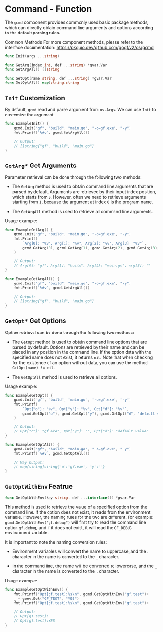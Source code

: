 # Command - Function

The `gcmd` component provides commonly used basic package methods, which can directly obtain command line arguments and options according to the default parsing rules.

Common Methods
For more component methods, please refer to the interface documentation: <https://pkg.go.dev/github.com/gogf/v2/os/gcmd>

```go
func Init(args ...string)

func GetArg(index int, def ...string) *gvar.Var
func GetArgAll() []string

func GetOpt(name string, def ...string) *gvar.Var
func GetOptAll() map[string]string
```

## `Init` Customization

By default, `gcmd` read and parse argument from `os.Args`. We can use `Init` to customize the argument.

```go
func ExampleInit() {
    gcmd.Init("gf", "build", "main.go", "-o=gf.exe", "-y")
    fmt.Printf(`%#v`, gcmd.GetArgAll())

    // Output:
    // []string{"gf", "build", "main.go"}
}
```

## `GetArg*` Get Arguments

Parameter retrieval can be done through the following two methods:

- The `GetArg` method is used to obtain command line arguments that are parsed by default. Arguments are retrieved by their input index position, which starts from `0`. However, often we need to retrieve arguments starting from `1`, because the argument at index `0` is the program name.

- The `GetArgAll` method is used to retrieve all command line arguments.

Usage example:

```go
func ExampleGetArg() {
    gcmd.Init("gf", "build", "main.go", "-o=gf.exe", "-y")
    fmt.Printf(
        `Arg[0]: "%v", Arg[1]: "%v", Arg[2]: "%v", Arg[3]: "%v"`,
        gcmd.GetArg(0), gcmd.GetArg(1), gcmd.GetArg(2), gcmd.GetArg(3),
    )

    // Output:
    // Arg[0]: "gf", Arg[1]: "build", Arg[2]: "main.go", Arg[3]: ""
}

func ExampleGetArgAll() {
    gcmd.Init("gf", "build", "main.go", "-o=gf.exe", "-y")
    fmt.Printf(`%#v`, gcmd.GetArgAll())

    // Output:
    // []string{"gf", "build", "main.go"}
}
```

## `GetOpt*` Get Options

Option retrieval can be done through the following two methods:

- The `GetOpt` method is used to obtain command line options that are parsed by default. Options are retrieved by their name and can be placed in any position in the command line. If the option data with the specified name does not exist, it returns `nil`. Note that when checking for the existence of an option without data, you can use the method `GetOpt(name) != nil`.

- The `GetOptAll` method is used to retrieve all options.

Usage example:

```go
func ExampleGetOpt() {
    gcmd.Init("gf", "build", "main.go", "-o=gf.exe", "-y")
    fmt.Printf(
        `Opt["o"]: "%v", Opt["y"]: "%v", Opt["d"]: "%v"`,
        gcmd.GetOpt("o"), gcmd.GetOpt("y"), gcmd.GetOpt("d", "default value"),
    )

    // Output:
    // Opt["o"]: "gf.exe", Opt["y"]: "", Opt["d"]: "default value"
}

func ExampleGetOptAll() {
    gcmd.Init("gf", "build", "main.go", "-o=gf.exe", "-y")
    fmt.Printf(`%#v`, gcmd.GetOptAll())

    // May Output:
    // map[string]string{"o":"gf.exe", "y":""}
}
```

## `GetOptWithEnv` Featrue

```go
func GetOptWithEnv(key string, def ...interface{}) *gvar.Var
```

This method is used to retrieve the value of a specified option from the command line. If the option does not exist, it reads from the environment variable. However, the naming rules for the two are different. For example: `gcmd.GetOptWithEnv("gf.debug")` will first try to read the command line option `gf.debug`, and if it does not exist, it will read the `GF_DEBUG` environment variable.

It is important to note the naming conversion rules:

- Environment variables will convert the name to uppercase, and the `.` character in the name is converted to the `_` character.

- In the command line, the name will be converted to lowercase, and the `_` character in the name is converted to the `.` character.

Usage example:

```go
func ExampleGetOptWithEnv() {
    fmt.Printf("Opt[gf.test]:%s\n", gcmd.GetOptWithEnv("gf.test"))
    _ = genv.Set("GF_TEST", "YES")
    fmt.Printf("Opt[gf.test]:%s\n", gcmd.GetOptWithEnv("gf.test"))

    // Output:
    // Opt[gf.test]:
    // Opt[gf.test]:YES
}
```
